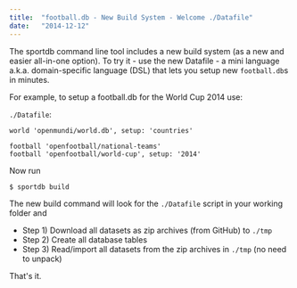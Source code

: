 ```yaml
---
title:  "football.db - New Build System - Welcome ./Datafile"
date:   "2014-12-12"
---
```


The sportdb command line tool includes a new build system (as a new and easier all-in-one option).  To try it - use the new Datafile - a mini language a.k.a. domain-specific language (DSL) that lets you setup new `football.db`s in minutes.

For example, to setup a football.db for the World Cup 2014 use:

`./Datafile`:

    world 'openmundi/world.db', setup: 'countries'

    football 'openfootball/national-teams'
    football 'openfootball/world-cup', setup: '2014'


Now run

    $ sportdb build


The new build command will look for the `./Datafile` script in your working folder and

- Step 1) Download all datasets as zip archives (from GitHub) to `./tmp`
- Step 2) Create all database tables
- Step 3) Read/import all datasets from the zip archives in `./tmp` (no need to unpack)

That's it.
